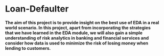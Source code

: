 # Loan-Defaulter
#### The aim of this project is to provide insight on the best use of EDA in a real world scenario. In this project, apart from incorporating the strategies that we have learned in the EDA module, we will also gain a simple understanding of risk analytics in banking and financial services and consider how data is used to minimize the risk of losing money when lending to customers.
